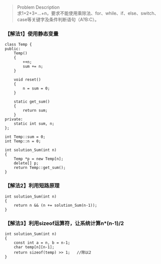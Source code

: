 > Problem Description  
求1+2+3+...+n，要求不能使用乘除法、for、while、if、else、switch、case等关键字及条件判断语句（A?B:C）。  

### 【解法1】使用静态变量
```
class Temp {
public:  
    Temp()
    {
        ++n;
        sum += n;
    }
    
    void reset()
    {
        n = sum = 0;
    }
    
    static get_sum()
    {
        return sum;
    }
private:
    static int sum, n;
};

int Temp::sum = 0;
int Temp::n = 0;

int solution_Sum(int n)  
{  
    Temp *p = new Temp[n];
    delete[] p;
    return Temp::get_sum();
}
```

### 【解法2】利用短路原理
```
int solution_Sum(int n)  
{  
    return n && (n += solution_Sum(n-1));
}
```

### 【解法3】利用sizeof运算符，让系统计算n*(n-1)/2
```
int solution_Sum(int n)  
{  
    const int a = n, b = n-1;
    char temp[n][n-1];
    return sizeof(temp) >> 1;   //除以2
}
```